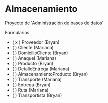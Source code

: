 # Almacenamiento
Proyecto de 'Administración de bases de datos'

Formularios
- ( x ) Proveedor (Bryan)
- ( ) Cliente (Mariana)
- ( ) DomicilioCliente (Bryan)
- ( ) Anaquel (Mariana)
- ( ) Producto (Bryan)
- ( ) DetalleEntrega (Mariana)
- ( ) AlmacenamientoProducto (Bryan)
- ( ) Transporte (Mariana)
- ( ) Entrega (Bryan)
- ( ) Ruta (Mariana)
- ( ) Transportista (Bryan)
